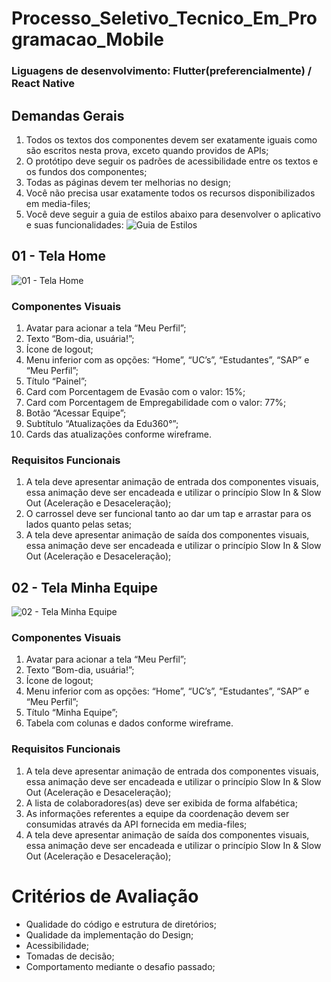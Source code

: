 # Processo_Seletivo_Tecnico_Em_Programacao_Mobile
### Liguagens de desenvolvimento: Flutter(preferencialmente) / React Native

## Demandas Gerais
1.	Todos os textos dos componentes devem ser exatamente iguais como são escritos nesta prova, exceto quando providos de APIs;
2.	O protótipo deve seguir os padrões de acessibilidade entre os textos e os fundos dos componentes;
3.	Todas as páginas devem ter melhorias no design;
4.	Você não precisa usar exatamente todos os recursos disponibilizados em media-files; 
5.	Você deve seguir a guia de estilos abaixo para desenvolver o aplicativo e suas funcionalidades:
![Guia de Estilos](style_guide.png)

## 01 - Tela Home
![01 - Tela Home](1-home.png)

### Componentes Visuais
1.	Avatar para acionar a tela “Meu Perfil”;
2.	Texto “Bom-dia, usuária!”;
3.	Ícone de logout;
4.	Menu inferior com as opções:
“Home”, “UC’s”, “Estudantes”, “SAP” e “Meu Perfil”; 
5.	Título “Painel”;
6.	Card com Porcentagem de Evasão com o valor: 15%;
7.	Card com Porcentagem de Empregabilidade com o valor: 77%;
8.	Botão “Acessar Equipe”;
9.	Subtítulo “Atualizações da Edu360°”;
10.	Cards das atualizações conforme wireframe.

### Requisitos Funcionais
1.	A tela deve apresentar animação de entrada dos componentes visuais, essa animação deve ser encadeada e utilizar o princípio Slow In & Slow Out (Aceleração e Desaceleração);
2.	O carrossel deve ser funcional tanto ao dar um tap e arrastar para os lados quanto pelas setas;
3.	A tela deve apresentar animação de saída dos componentes visuais, essa animação deve ser encadeada e utilizar o princípio Slow In & Slow Out (Aceleração e Desaceleração);

## 02 - Tela Minha Equipe
![02 - Tela Minha Equipe](2-minha-equipe.png)

### Componentes Visuais
1.	Avatar para acionar a tela “Meu Perfil”;
2.	Texto “Bom-dia, usuária!”;
3.	Ícone de logout;
4.	Menu inferior com as opções:
“Home”, “UC’s”, “Estudantes”, “SAP” e “Meu Perfil”; 
5.	Título “Minha Equipe”;
6.	Tabela com colunas e dados conforme wireframe.


### Requisitos Funcionais
1.	A tela deve apresentar animação de entrada
dos componentes visuais, essa animação deve ser encadeada
e utilizar o princípio Slow In & Slow Out (Aceleração e Desaceleração);
2.	A lista de colaboradores(as) deve ser exibida de forma alfabética;
3.	As informações referentes a equipe da coordenação devem ser
consumidas através da API fornecida em media-files; 
4.	A tela deve apresentar animação de saída
dos componentes visuais, essa animação deve ser encadeada
e utilizar o princípio Slow In & Slow Out (Aceleração e Desaceleração);

# Critérios de Avaliação
- Qualidade do código e estrutura de diretórios;
- Qualidade da implementação do Design;
- Acessibilidade;
- Tomadas de decisão;
- Comportamento mediante o desafio passado;